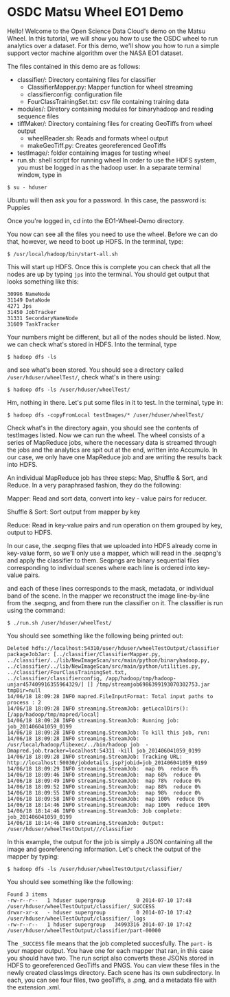 # OSDC Matsu Wheel EO1 Demo

Hello! Welcome to the Open Science Data Cloud's demo on the Matsu Wheel.
In this tutorial, we will show you how to use the OSDC wheel to run 
analytics over a dataset. For this demo, we'll show you how to run a
simple support vector machine algorithm over the NASA EO1 dataset.

The files contained in this demo are as follows:
* classifier/: Directory containing files for classifier
  * ClassifierMapper.py: Mapper function for wheel streaming
  * classifierconfig: configuration file
  * FourClassTrainingSet.txt: csv file containing training data
* modules/: Diretory containing modules for binaryhadoop and reading sequence files
* tiffMaker/: Directory containing files for creating GeoTiffs from wheel output
  * wheelReader.sh: Reads and formats wheel output
  * makeGeoTiff.py: Creates georeferenced GeoTiffs
* testImage/: folder containing images for testing wheel
* run.sh: shell script for running wheel
In order to use the HDFS system, you must be logged in as the hadoop user. In a separate terminal window, type in

```
$ su - hduser
```

Ubuntu will then ask you for a password. In this case, the password is: Puppies

Once you're logged in, cd into the EO1-Wheel-Demo directory. 

You now can see all the files you need to use the wheel. Before we can do that, however, we need to boot 
up HDFS. In the terminal, type:
```
$ /usr/local/hadoop/bin/start-all.sh
```

This will start up HDFS. Once this is complete you can check that all the nodes are up by typing ```jps``` into the terminal.
You should get output that looks something like this:
```
30996 NameNode
31149 DataNode
4271 Jps
31450 JobTracker
31331 SecondaryNameNode
31609 TaskTracker
```
Your numbers might be different, but all of the nodes should be listed. Now, we can check what's stored in HDFS. Into the terminal, type
```
$ hadoop dfs -ls
```
and see what's been stored. You should see a directory called ```/user/hduser/wheelTest/```, check what's in there using:
```
$ hadoop dfs -ls /user/hduser/wheelTest/
```

Hm, nothing in there. Let's put some files in it to test. In the terminal, type in:
```
$ hadoop dfs -copyFromLocal testImages/* /user/hduser/wheelTest/
```
Check what's in the directory again, you should see the contents of testImages listed. Now we can run the wheel. 
The wheel consists of a series of MapReduce jobs, where the necessary data is streamed through the jobs and the analytics are
spit out at the end, written into Accumulo. In our case, we only have one MapReduce job and are writing the results back into HDFS.

An individual MapReduce job has three steps: Map, Shuffle & Sort, and Reduce. In a very paraphrased fashion, they do the following:

Mapper:         Read and sort data, convert into key - value pairs for reducer.

Shuffle & Sort: Sort output from mapper by key

Reduce:         Read in key-value pairs and run operation on them grouped by key, output to HDFS.

In our case, the .seqpng files that we uploaded into HDFS already come in key-value form, so we'll only 
use a mapper, which will read in the .seqpng's and apply the classifier to them. Seqpngs are binary sequential files
corresponding to individual scenes where each line is ordered into key-value pairs.

and each of these lines corresponds to the mask, metadata, or individual band of the scene. In the mapper we reconstruct
the image line-by-line from the .seqpng, and from there run the classifier on it. The classifier is run using the command:
```
$ ./run.sh /user/hduser/wheelTest/
```

You should see something like the following being printed out:
```
Deleted hdfs://localhost:54310/user/hduser/wheelTestOutput/classifier
packageJobJar: [../classifier/ClassifierMapper.py, ../classifier/../lib/NewImageScan/src/main/python/binaryhadoop.py, ../classifier/../lib/NewImageScan/src/main/python/utilities.py, ../classifier/FourClassTrainingSet.txt, ../classifier/classifierconfig, /app/hadoop/tmp/hadoop-unjar457409916355964329/] [] /tmp/streamjob6986399193070302753.jar tmpDir=null
14/06/18 18:09:28 INFO mapred.FileInputFormat: Total input paths to process : 2
14/06/18 18:09:28 INFO streaming.StreamJob: getLocalDirs(): [/app/hadoop/tmp/mapred/local]
14/06/18 18:09:28 INFO streaming.StreamJob: Running job: job_201406041059_0199
14/06/18 18:09:28 INFO streaming.StreamJob: To kill this job, run:
14/06/18 18:09:28 INFO streaming.StreamJob: /usr/local/hadoop/libexec/../bin/hadoop job  -Dmapred.job.tracker=localhost:54311 -kill job_201406041059_0199
14/06/18 18:09:28 INFO streaming.StreamJob: Tracking URL: http://localhost:50030/jobdetails.jsp?jobid=job_201406041059_0199
14/06/18 18:09:29 INFO streaming.StreamJob:  map 0%  reduce 0%
14/06/18 18:09:46 INFO streaming.StreamJob:  map 68%  reduce 0%
14/06/18 18:09:49 INFO streaming.StreamJob:  map 78%  reduce 0%
14/06/18 18:09:52 INFO streaming.StreamJob:  map 88%  reduce 0%
14/06/18 18:09:55 INFO streaming.StreamJob:  map 98%  reduce 0%
14/06/18 18:09:58 INFO streaming.StreamJob:  map 100%  reduce 0%
14/06/18 18:14:46 INFO streaming.StreamJob:  map 100%  reduce 100%
14/06/18 18:14:46 INFO streaming.StreamJob: Job complete: job_201406041059_0199
14/06/18 18:14:46 INFO streaming.StreamJob: Output: /user/hduser/wheelTestOutput///classifier
```
In this example, the output for the job is simply a JSON containing all the image and georeferencing information. Let's 
check the output of the mapper by typing:
```
$ hadoop dfs -ls /user/hduser/wheelTestOutput/classifier/
```

You should see something like the following:
```
Found 3 items
-rw-r--r--   1 hduser supergroup          0 2014-07-10 17:48 /user/hduser/wheelTestOutput/classifier/_SUCCESS
drwxr-xr-x   - hduser supergroup          0 2014-07-10 17:42 /user/hduser/wheelTestOutput/classifier/_logs
-rw-r--r--   1 hduser supergroup   34993316 2014-07-10 17:42 /user/hduser/wheelTestOutput/classifier/part-00000
```
The ```_SUCCESS``` file means that the job completed succesfully. The ```part-``` is your mapper output. You have one for each mapper that ran,
in this case you should have two. The run script also converts these JSONs stored in HDFS to georeferenced GeoTiffs and PNGS. You can view
these files in the newly created classImgs directory. Each scene has its own subdirectory. In each, you can see four files, two geoTiffs, a .png,
 and a metadata file with the extension .xml. 